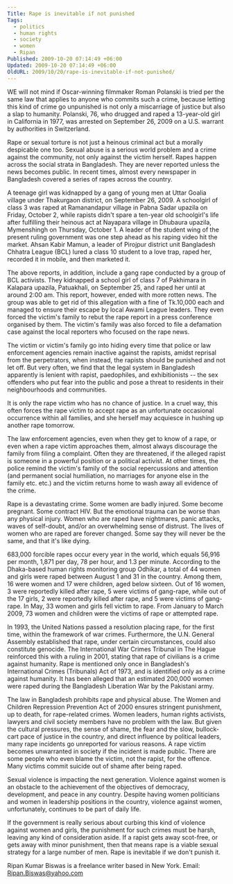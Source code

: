 ```yaml
---
Title: Rape is inevitable if not punished
Tags:
  - politics
  - human rights
  - society
  - women
  - Ripan
Published: 2009-10-20 07:14:49 +06:00
Updated: 2009-10-20 07:14:49 +06:00
OldURL: 2009/10/20/rape-is-inevitable-if-not-punished/
---
```


WE will not mind if Oscar-winning filmmaker Roman Polanski is tried per the same law that applies to anyone who commits such a crime, because letting this kind of crime go unpunished is not only a miscarriage of justice but also a slap to humanity. Polanski, 76, who drugged and raped a 13-year-old girl in California in 1977, was arrested on September 26, 2009 on a U.S. warrant by authorities in Switzerland.

Rape or sexual torture is not just a heinous criminal act but a morally despicable one too. Sexual abuse is a serious world problem and a crime against the community, not only against the victim herself. Rapes happen across the social strata in Bangladesh. They are never reported unless the news becomes public. In recent times, almost every newspaper in Bangladesh covered a series of rapes across the country.

A teenage girl was kidnapped by a gang of young men at Uttar Goalia village under Thakurgaon district, on September 26, 2009. A schoolgirl of class 3 was raped at Ramanandapur village in Pabna Sadar upazila on Friday, October 2, while rapists didn't spare a ten-year old schoolgirl's life after fulfilling their heinous act at Nayapara village in Dhubaura upazila, Mymenshingh on Thursday, October 1. A leader of the student wing of the present ruling government was one step ahead as his raping video hit the market. Ahsan Kabir Mamun, a leader of Pirojpur district unit Bangladesh Chhatra League (BCL) lured a class 10 student to a love trap, raped her, recorded it in mobile, and then marketed it.

The above reports, in addition, include a gang rape conducted by a group of BCL activists. They kidnapped a school girl of class 7 of Pakhimara in Kalapara upazila, Patuakhali, on September 25, and raped her until at around 2:00 am. This report, however, ended with more rotten news. The group was able to get rid of this allegation with a fine of Tk.10,000 each and managed to ensure their escape by local Awami League leaders. They even forced the victim's family to rebut the rape report in a press conference organised by them. The victim's family was also forced to file a defamation case against the local reporters who focused on the rape news.

The victim or victim's family go into hiding every time that police or law enforcement agencies remain inactive against the rapists, amidst reprisal from the perpetrators, when instead, the rapists should be punished and not let off. But very often, we find that the legal system in Bangladesh apparently is lenient with rapist, paedophiles, and exhibitionists -- the sex offenders who put fear into the public and pose a threat to residents in their neighbourhoods and communities. 

It is only the rape victim who has no chance of justice. In a cruel way, this often forces the rape victim to accept rape as an unfortunate occasional occurrence within all families, and she herself may acquiesce in hushing up another rape tomorrow.

The law enforcement agencies, even when they get to know of a rape, or even when a rape victim approaches them, almost always discourage the family from filing a complaint. Often they are threatened, if the alleged rapist is someone in a powerful position or a political activist. At other times, the police remind the victim's family of the social repercussions and attention (and permanent social humiliation, no marriages for anyone else in the family etc. etc.) and the victim returns home to wash away all evidence of the crime. 

Rape is a devastating crime. Some women are badly injured. Some become pregnant. Some contract HIV. But the emotional trauma can be worse than any physical injury. Women who are raped have nightmares, panic attacks, waves of self-doubt, and/or an overwhelming sense of distrust. The lives of women who are raped are forever changed. Some say they will never be the same, and that it's like dying.

683,000 forcible rapes occur every year in the world, which equals 56,916 per month, 1,871 per day, 78 per hour, and 1.3 per minute. According to the Dhaka-based human rights monitoring group Odhikar, a total of 44 women and girls were raped between August 1 and 31 in the country. Among them, 16 were women and 17 were children, aged below sixteen. Out of 16 women, 3 were reportedly killed after rape, 5 were victims of gang-rape, while out of the 17 girls, 2 were reportedly killed after rape, and 5 were victims of gang-rape. In May, 33 women and girls fell victim to rape. From January to March 2009, 73 women and children were the victims of rape or attempted rape.

In 1993, the United Nations passed a resolution placing rape, for the first time, within the framework of war crimes. Furthermore, the U.N. General Assembly established that rape, under certain circumstances, could also constitute genocide. The International War Crimes Tribunal in The Hague reinforced this with a ruling in 2001, stating that rape of civilians is a crime against humanity. Rape is mentioned only once in Bangladesh's International Crimes (Tribunals) Act of 1973, and is identified only as a crime against humanity. It has been alleged that an estimated 200,000 women were raped during the Bangladesh Liberation War by the Pakistani army.

The law in Bangladesh prohibits rape and physical abuse. The Women and Children Repression Prevention Act of 2000 ensures stringent punishment, up to death, for rape-related crimes. Women leaders, human rights activists, lawyers and civil society members have no problem with the law. But given the cultural pressures, the sense of shame, the fear and the slow, bullock-cart pace of justice in the country, and direct influence by political leaders, many rape incidents go unreported for various reasons. A rape victim becomes unwarranted in society if the incident is made public. There are some people who even blame the victim, not the rapist, for the offence. Many victims commit suicide out of shame after being raped.

Sexual violence is impacting the next generation. Violence against women is an obstacle to the achievement of the objectives of democracy, development, and peace in any country. Despite having women politicians and women in leadership positions in the country, violence against women, unfortunately, continues to be part of daily life.

If the government is really serious about curbing this kind of violence against women and girls, the punishment for such crimes must be harsh, leaving any kind of consideration aside. If a rapist gets away scot-free, or gets away with minor punishment, then that means rape is a viable sexual strategy for a large number of men. Rape is inevitable if we don't punish it.

Ripan Kumar Biswas is a freelance writer based in New York.
Email: Ripan.Biswas@yahoo.com

